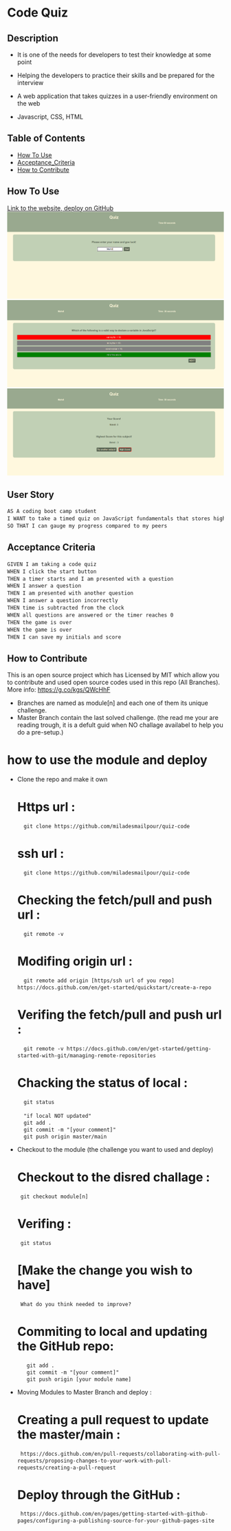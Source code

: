 # Code Quiz

## Description

- It is one of the needs for developers to test their knowledge at some point

- Helping the developers to practice their skills and be prepared for the interview

- A web application that takes quizzes in a user-friendly environment on the web

- Javascript, CSS, HTML

## Table of Contents

- [How To Use](#how-to-use)
- [Acceptance_Criteria](#acceptance-criteria)
- [How to Contribute](#how-to-contribute)

## How To Use

[Link to the website, deploy on GitHub](https://miladesmailpour.github.io/quiz-code/)
![Alt text](./assets/images/Screenshot1.png "User Name Input")
![Alt text](./assets/images/Screenshot2.png "Quiz Question")
![Alt text](./assets/images/Screenshot3.png "High Score")

## User Story

```md
AS A coding boot camp student
I WANT to take a timed quiz on JavaScript fundamentals that stores high scores
SO THAT I can gauge my progress compared to my peers
```

## Acceptance Criteria

```md
GIVEN I am taking a code quiz
WHEN I click the start button
THEN a timer starts and I am presented with a question
WHEN I answer a question
THEN I am presented with another question
WHEN I answer a question incorrectly
THEN time is subtracted from the clock
WHEN all questions are answered or the timer reaches 0
THEN the game is over
WHEN the game is over
THEN I can save my initials and score
```

## How to Contribute

This is an open source project which has Licensed by MIT which allow you to contribute and used open source codes used in this repo (All Branches).
More info: https://g.co/kgs/QWcHhF

- Branches are named as module[n] and each one of them its unique challenge.
- Master Branch contain the last solved challenge. (the read me your are reading trough, it is a defult guid when NO challage availabel to help you do a pre-setup.)

# how to use the module and deploy

- Clone the repo and make it own

  # Https url :

        git clone https://github.com/miladesmailpour/quiz-code

  # ssh url :

        git clone https://github.com/miladesmailpour/quiz-code

  # Checking the fetch/pull and push url :

        git remote -v

  # Modifing origin url :

        git remote add origin [https/ssh url of you repo] https://docs.github.com/en/get-started/quickstart/create-a-repo

  # Verifing the fetch/pull and push url :

        git remote -v https://docs.github.com/en/get-started/getting-started-with-git/managing-remote-repositories

  # Chacking the status of local :

        git status

        "if local NOT updated"
        git add .
        git commit -m "[your comment]"
        git push origin master/main

- Checkout to the module (the challenge you want to used and deploy)
  # Checkout to the disred challage :
       git checkout module[n]
  # Verifing :
       git status
  # [Make the change you wish to have]
       What do you think needed to improve?
  # Commiting to local and updating the GitHub repo:
         git add .
         git commit -m "[your comment]"
         git push origin [your module name]
- Moving Modules to Master Branch and deploy :
  # Creating a pull request to update the master/main :
       https://docs.github.com/en/pull-requests/collaborating-with-pull-requests/proposing-changes-to-your-work-with-pull-requests/creating-a-pull-request
  # Deploy through the GitHub :
       https://docs.github.com/en/pages/getting-started-with-github-pages/configuring-a-publishing-source-for-your-github-pages-site
